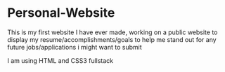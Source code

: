 # Personal-Website

This is my first website I have ever made, working on a public website to display my resume/accomplishments/goals to help me stand out for any future jobs/applications i might want to submit

I am using HTML and CSS3 fullstack
